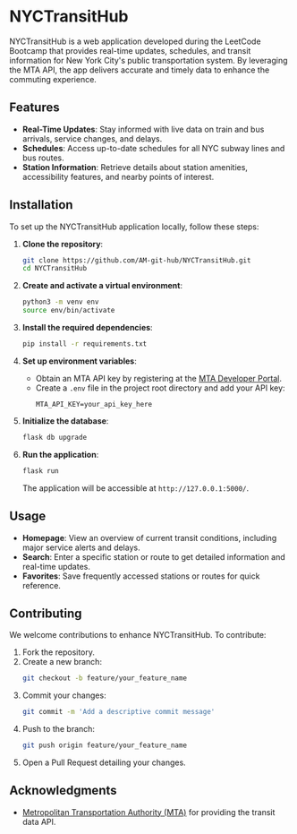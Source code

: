 # NYCTransitHub

NYCTransitHub is a web application developed during the LeetCode Bootcamp that provides real-time updates, schedules, and transit information for New York City's public transportation system. By leveraging the MTA API, the app delivers accurate and timely data to enhance the commuting experience.

## Features

- **Real-Time Updates**: Stay informed with live data on train and bus arrivals, service changes, and delays.
- **Schedules**: Access up-to-date schedules for all NYC subway lines and bus routes.
- **Station Information**: Retrieve details about station amenities, accessibility features, and nearby points of interest.

## Installation

To set up the NYCTransitHub application locally, follow these steps:

1. **Clone the repository**:
   ```bash
   git clone https://github.com/AM-git-hub/NYCTransitHub.git
   cd NYCTransitHub
   ```

2. **Create and activate a virtual environment**:
   ```bash
   python3 -m venv env
   source env/bin/activate
   ```

3. **Install the required dependencies**:
   ```bash
   pip install -r requirements.txt
   ```

4. **Set up environment variables**:
   - Obtain an MTA API key by registering at the [MTA Developer Portal](https://api.mta.info/).
   - Create a `.env` file in the project root directory and add your API key:
     ```
     MTA_API_KEY=your_api_key_here
     ```

5. **Initialize the database**:
   ```bash
   flask db upgrade
   ```

6. **Run the application**:
   ```bash
   flask run
   ```
   The application will be accessible at `http://127.0.0.1:5000/`.

## Usage

- **Homepage**: View an overview of current transit conditions, including major service alerts and delays.
- **Search**: Enter a specific station or route to get detailed information and real-time updates.
- **Favorites**: Save frequently accessed stations or routes for quick reference.

## Contributing

We welcome contributions to enhance NYCTransitHub. To contribute:

1. Fork the repository.
2. Create a new branch:
   ```bash
   git checkout -b feature/your_feature_name
   ```
3. Commit your changes:
   ```bash
   git commit -m 'Add a descriptive commit message'
   ```
4. Push to the branch:
   ```bash
   git push origin feature/your_feature_name
   ```
5. Open a Pull Request detailing your changes.


## Acknowledgments

- [Metropolitan Transportation Authority (MTA)](https://new.mta.info/) for providing the transit data API.
